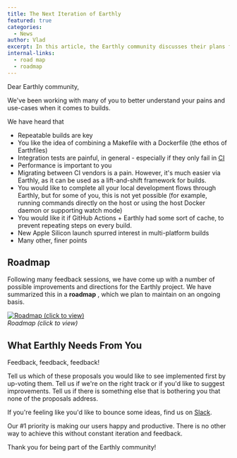 ```yaml
---
title: The Next Iteration of Earthly
featured: true
categories:
  - News
author: Vlad
excerpt: In this article, the Earthly community discusses their plans for future improvements and directions for the Earthly project. They are seeking feedback from users to ensure they are meeting their needs and making them happy and productive. If you're interested in build processes and want to have a say in the development of Earthly, this article is for you!
internal-links:
  - road map
  - roadmap
---
```


Dear Earthly community,

We've been working with many of you to better understand your pains and use-cases when it comes to builds.

We have heard that

- Repeatable builds are key
- You like the idea of combining a Makefile with a Dockerfile (the ethos of Earthfiles)
- Integration tests are painful, in general - especially if they only fail in [CI](/blog/continuous-integration)
- Performance is important to you
- Migrating between CI vendors is a pain. However, it's much easier via Earthly, as it can be used as a lift-and-shift framework for builds.
- You would like to complete all your local development flows through Earthly, but for some of you, this is not yet possible (for example, running commands directly on the host or using the host Docker daemon or supporting watch mode)
- You would like it if GitHub Actions + Earthly had some sort of cache, to prevent repeating steps on every build.
- New Apple Silicon launch spurred interest in multi-platform builds
- Many other, finer points

## Roadmap

Following many feedback sessions, we have come up with a number of possible improvements and directions for the Earthly project. We have summarized this in a **roadmap** , which we plan to maintain on an ongoing basis.

[![Roadmap (click to view)]({{site.images}}{{page.slug}}/roadmap.png)](https://github.com/earthly/earthly/projects/1)  
_Roadmap (click to view)_

## What Earthly Needs From You

Feedback, feedback, feedback!

Tell us which of these proposals you would like to see implemented first by up-voting them. Tell us if we're on the right track or if you'd like to suggest improvements. Tell us if there is something else that is bothering you that none of the proposals address.

If you're feeling like you'd like to bounce some ideas, find us on [Slack](https://join.slack.com/t/earthlycommunity/shared_invite/zt-ix9rtuv8-DUFl8uxe5bFULxyCGGbqJQ).

Our #1 priority is making our users happy and productive. There is no other way to achieve this without constant iteration and feedback.

Thank you for being part of the Earthly community!
